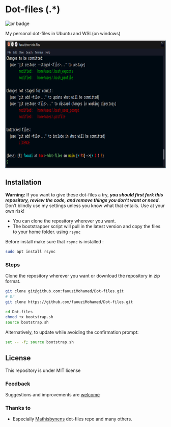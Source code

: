 # Dot-files (.*)  

 <p align='left'>
     <img src='https://img.shields.io/badge/Pull%20request-Welcome-96ff00.svg?&style=for-the-badge' alt='pr badge'>
 </p>



My personal dot-files in Ubuntu and WSL(on windows)  
<p align="'left">
    <img src='images/preview.png' alt='Preview with git status' height='400'>
</p>

## Installation

**Warning:** If you want to give these dot-files a try, ***you  should first fork this repository, review the code, and remove things  you don’t want or need***. Don’t blindly use my settings unless you know  what that entails. Use at your own risk!

* You can clone the repository wherever you want.
* The bootstrapper script will pull in the latest version and copy the files to your home folder. using `rsync`

Before install make sure that `rsync` is installed : 

```bash
sudo apt install rsync
```

### Steps

Clone the repository wherever you want or download the repository in zip format.

  ```bash
  git clone git@github.com:faouziMohamed/Dot-files.git
  # Or
  git clone https://github.com/faouziMohamed/Dot-files.git
  ```
  ```bash
  cd Dot-files
  chmod +x bootstrap.sh
  source bootstrap.sh
  ```


  Alternatively, to update while avoiding the confirmation prompt:

  ```bash
  set -- -f; source bootstrap.sh
  ```

## License

This repository is under MIT license

### Feedback 

Suggestions and improvements are [welcome](https://github.com/faouziMohamed/Dot-files/issues)

### Thanks to

* Especially [Mathisbynens](https://github.com/mathiasbynens/dotfiles) dot-files repo and many others.
